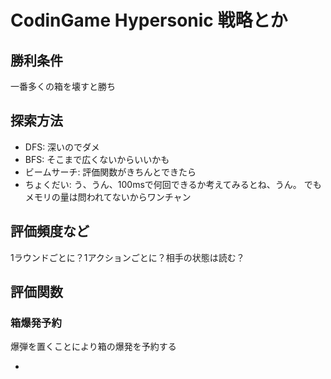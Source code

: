 # CodinGame Hypersonic 戦略とか

## 勝利条件

一番多くの箱を壊すと勝ち

## 探索方法

- DFS: 深いのでダメ
- BFS: そこまで広くないからいいかも
- ビームサーチ: 評価関数がきちんとできたら
- ちょくだい: う、うん、100msで何回できるか考えてみるとね、うん。
             でもメモリの量は問われてないからワンチャン

## 評価頻度など

1ラウンドごとに？1アクションごとに？相手の状態は読む？

## 評価関数

### 箱爆発予約

爆弾を置くことにより箱の爆発を予約する

- 